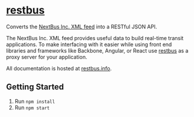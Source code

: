 [restbus][0]
============

Converts the [NextBus Inc. XML feed][1] into a RESTful JSON API.

The NextBus Inc. XML feed provides useful data to build real-time transit applications. To make
interfacing with it easier while using front end libraries and frameworks like Backbone, Angular,
or React use [restbus][0] as a proxy server for your application.

All documentation is hosted at [restbus.info][0].

[0]: http://restbus.info
[1]: http://www.nextbus.com/xmlFeedDocs/NextBusXMLFeed.pdf

## Getting Started

1. Run `npm install`
2. Run `npm start`

